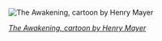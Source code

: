 
![The Awakening, cartoon by Henry Mayer](https://upload.wikimedia.org/wikipedia/commons/thumb/1/12/Henry_Mayer%2C_The_Awakening%2C_1915_Cornell_CUL_PJM_1176_01_-_Restoration.jpg/750px-Henry_Mayer%2C_The_Awakening%2C_1915_Cornell_CUL_PJM_1176_01_-_Restoration.jpg)

*[The Awakening, cartoon by Henry Mayer](https://wikipedia.org/wiki/File:Henry_Mayer,_The_Awakening,_1915_Cornell_CUL_PJM_1176_01_-_Restoration.jpg)*
